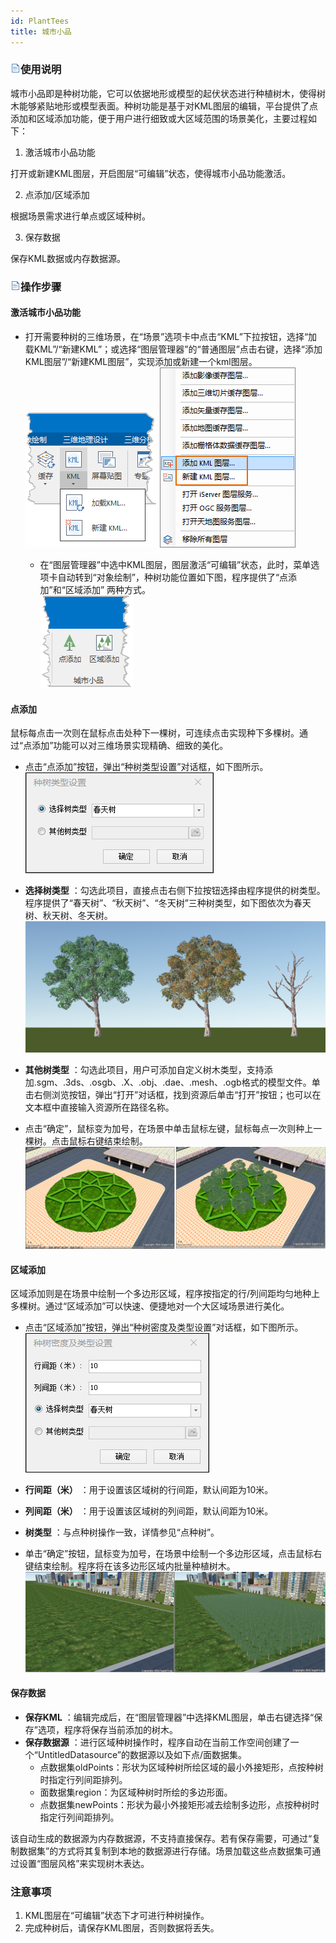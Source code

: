 ```yaml
---
id: PlantTees
title: 城市小品  
---  
```

### ![](../../img/read.gif)使用说明

城市小品即是种树功能，它可以依据地形或模型的起伏状态进行种植树木，使得树木能够紧贴地形或模型表面。种树功能是基于对KML图层的编辑，平台提供了点添加和区域添加功能，便于用户进行细致或大区域范围的场景美化，主要过程如下：

1. 激活城市小品功能

打开或新建KML图层，开启图层“可编辑”状态，使得城市小品功能激活。

2. 点添加/区域添加

根据场景需求进行单点或区域种树。

3. 保存数据

保存KML数据或内存数据源。

### ![](../../img/read.gif)操作步骤

#### 激活城市小品功能

* 打开需要种树的三维场景，在“场景”选项卡中点击“KML”下拉按钮，选择“加载KML”/“新建KML”；或选择“图层管理器”的“普通图层”点击右键，选择“添加KML图层”/“新建KML图层”，实现添加或新建一个kml图层。  
![](img/PlantTrees_ClickKML.png) ![](img/PlantTrees_AddorNewKML.png)    
 
    * 在“图层管理器”中选中KML图层，图层激活“可编辑”状态，此时，菜单选项卡自动转到“对象绘制”，种树功能位置如下图，程序提供了“点添加”和“区域添加” 两种方式。  
![](img/PlantTrees_FunctionPosition.png)  
 
  
#### 点添加

鼠标每点击一次则在鼠标点击处种下一棵树，可连续点击实现种下多棵树。通过“点添加”功能可以对三维场景实现精确、细致的美化。

* 点击“点添加”按钮，弹出“种树类型设置”对话框，如下图所示。  
![](img/PlantTrees_Point_Dialog.png)  
  
* **选择树类型** ：勾选此项目，直接点击右侧下拉按钮选择由程序提供的树类型。程序提供了“春天树”、“秋天树”、“冬天树”三种树类型，如下图依次为春天树、秋天树、冬天树。  
![](img/PlantTees_treeType.png)  

* **其他树类型** ：勾选此项目，用户可添加自定义树木类型，支持添加.sgm、.3ds、.osgb、.X、.obj、.dae、.mesh、.ogb格式的模型文件。单击右侧浏览按钮，弹出“打开”对话框，找到资源后单击“打开”按钮；也可以在文本框中直接输入资源所在路径名称。
* 点击“确定”，鼠标变为加号，在场景中单击鼠标左键，鼠标每点一次则种上一棵树。点击鼠标右键结束绘制。  
![](img/PlantTree_result1.png)  
  
  
#### 区域添加

区域添加则是在场景中绘制一个多边形区域，程序按指定的行/列间距均匀地种上多棵树。通过“区域添加”可以快速、便捷地对一个大区域场景进行美化。

* 点击“区域添加”按钮，弹出“种树密度及类型设置”对话框，如下图所示。  
![](img/PlantTrees_Region_Dialog.png)  

* **行间距（米）** ：用于设置该区域树的行间距，默认间距为10米。
* **列间距（米）** ：用于设置该区域树的列间距，默认间距为10米。
* **树类型** ：与点种树操作一致，详情参见“点种树”。
* 单击“确定”按钮，鼠标变为加号，在场景中绘制一个多边形区域，点击鼠标右键结束绘制。程序将在该多边形区域内批量种植树木。  
![](img/PlantTree_result2.png)  

  
#### 保存数据

* **保存KML** ：编辑完成后，在“图层管理器”中选择KML图层，单击右键选择“保存”选项，程序将保存当前添加的树木。
* **保存数据源** ：进行区域种树操作时，程序自动在当前工作空间创建了一个“UntitledDatasource”的数据源以及如下点/面数据集。 
    * 点数据集oldPoints：形状为区域种树所绘区域的最小外接矩形，点按种树时指定行列间距排列。
    * 面数据集region：为区域种树时所绘的多边形面。
    * 点数据集newPoints：形状为最小外接矩形减去绘制多边形，点按种树时指定行列间距排列。

>
该自动生成的数据源为内存数据源，不支持直接保存。若有保存需要，可通过“复制数据集”的方式将其复制到本地的数据源进行存储。场景加载这些点数据集可通过设置“图层风格”来实现树木表达。

### 注意事项

1. KML图层在“可编辑”状态下才可进行种树操作。 
2. 完成种树后，请保存KML图层，否则数据将丢失。





